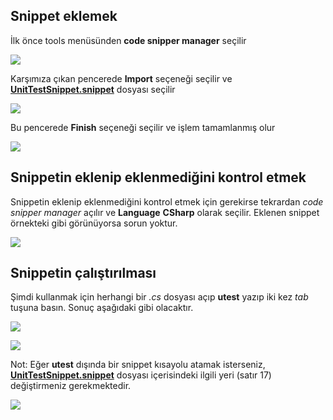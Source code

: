 ## Snippet eklemek
İlk önce tools menüsünden __code snipper manager__ seçilir

![](snippetOluşturma/01.jpg)

Karşımıza çıkan pencerede __Import__ seçeneği seçilir ve [__UnitTestSnippet.snippet__](snippetOluşturma/UnitTestSnippet.snippet) dosyası seçilir

![](snippetOluşturma/02.jpg)

Bu pencerede __Finish__ seçeneği seçilir ve işlem tamamlanmış olur

![](snippetOluşturma/03.jpg)

## Snippetin eklenip eklenmediğini kontrol etmek
Snippetin eklenip eklenmediğini kontrol etmek için gerekirse tekrardan _code snipper manager_ açılır ve __Language__ __CSharp__ olarak seçilir. Eklenen snippet örnekteki gibi görünüyorsa sorun yoktur.

![](snippetOluşturma/04.jpg)

## Snippetin çalıştırılması
Şimdi kullanmak için herhangi bir _.cs_ dosyası açıp __utest__ yazıp iki kez _tab_ tuşuna basın. Sonuç aşağıdaki gibi olacaktır.

![](snippetOluşturma/05.jpg)

![](snippetOluşturma/06.jpg)

Not: Eğer __utest__ dışında bir snippet kısayolu atamak isterseniz, [__UnitTestSnippet.snippet__](snippetOluşturma/UnitTestSnippet.snippet) dosyası içerisindeki ilgili yeri (satır 17) değiştirmeniz gerekmektedir.

![](snippetOluşturma/07.jpg)